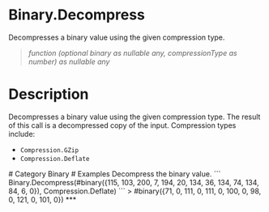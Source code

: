 ﻿# Binary.Decompress
Decompresses a binary value using the given compression type.
> _function (optional binary as nullable any, compressionType as number) as nullable any_
# Description 
Decompresses a binary value using the given compression type.  The result of this call is a decompressed copy of the input. Compression types include: 
  <ul>
        <li><code>Compression.GZip</code></li>        
        <li><code>Compression.Deflate</code></li>  
      </ul>
# Category 
Binary
# Examples 
Decompress the binary value.
```
Binary.Decompress(#binary({115, 103, 200, 7, 194, 20, 134, 36, 134, 74, 134, 84, 6, 0}), Compression.Deflate)
```
> #binary({71, 0, 111, 0, 111, 0, 100, 0, 98, 0, 121, 0, 101, 0})
***
